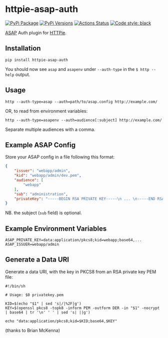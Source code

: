 httpie-asap-auth
================

[![PyPi Package](https://img.shields.io/pypi/v/httpie-asap-auth.svg)](https://pypi.python.org/pypi/httpie-asap-auth)
[![PyPi Versions](https://img.shields.io/pypi/pyversions/httpie-asap-auth.svg)](https://pypi.python.org/pypi/httpie-asap-auth)
[![Actions Status](https://github.com/jasonfriedland/httpie-asap-auth/workflows/test/badge.svg)](https://github.com/jasonfriedland/httpie-asap-auth/actions)
[![Code style: black](https://img.shields.io/badge/code%20style-black-000000.svg)](https://github.com/ambv/black)

[ASAP](https://s2sauth.bitbucket.io/) Auth plugin for [HTTPie](https://httpie.org/).

Installation
------------

    pip install httpie-asap-auth

You should now see `asap` and `asapenv` under `--auth-type` in the `$ http --help` output.

Usage
-----

    http --auth-type=asap --auth=path/to/asap.config http://example.com/

OR, to read from environment variables:

    http --auth-type=asapenv --auth=audience[:subject] http://example.com/

Separate multiple audiences with a comma.

Example ASAP Config
-------------------

Store your ASAP config in a file following this format:

```json
{
    "issuer": "webapp/admin",
    "kid": "webapp/admin/dev.pem",
    "audience": [
        "webapp"
    ],
    "sub": "administration",
    "privateKey": "-----BEGIN RSA PRIVATE KEY-----\n ... \n-----END RSA PRIVATE KEY-----"
}
```

NB. the subject (`sub` field) is optional.

Example Environment Variables
-----------------------------

    ASAP_PRIVATE_KEY=data:application/pkcs8;kid=webapp;base64,...
    ASAP_ISSUER=webapp/admin

Generate a Data URI
-------------------

Generate a data URI, with the key in PKCS8 from an RSA private key PEM file:

    #!/bin/sh

    # Usage: $0 privatekey.pem

    KID=$(echo "$1" | sed 's|/|%2F|g')
    KEY=$(openssl pkcs8 -topk8 -inform PEM -outform DER -in "$1" -nocrypt | base64 | tr '\n' ' ' | sed 's| ||g')

    echo "data:application/pkcs8;kid=$KID;base64,$KEY"

(thanks to Brian McKenna)
